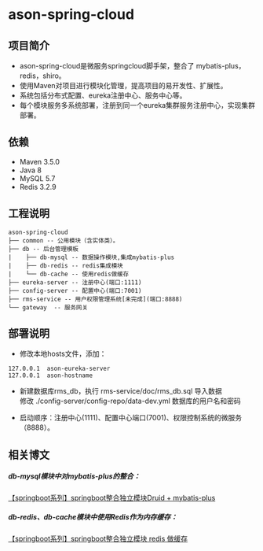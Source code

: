 # ason-spring-cloud

## 项目简介
* ason-spring-cloud是微服务springcloud脚手架，整合了 mybatis-plus，redis，shiro。
* 使用Maven对项目进行模块化管理，提高项目的易开发性、扩展性。
* 系统包括分布式配置、eureka注册中心、服务中心等。
* 每个模块服务多系统部署，注册到同一个eureka集群服务注册中心，实现集群部署。

## 依赖
* Maven 3.5.0
* Java 8
* MySQL 5.7
* Redis 3.2.9

## 工程说明

```
ason-spring-cloud
├── common -- 公用模块（含实体类）。
├── db -- 后台管理模板
|    ├── db-mysql -- 数据操作模块,集成mybatis-plus
|    ├── db-redis -- redis集成模块
|    └── db-cache -- 使用redis做缓存
├── eureka-server -- 注册中心(端口:1111)
├── config-server -- 配置中心(端口:7001)
├── rms-service -- 用户权限管理系统[未完成](端口:8888)
└── gateway  -- 服务网关
```

## 部署说明
 * 修改本地hosts文件，添加：
 
```
127.0.0.1  ason-eureka-server  
127.0.0.1  ason-hostname
```
 * 新建数据库rms_db，执行 rms-service/doc/rms_db.sql 导入数据  
   修改 ./config-server/config-repo/data-dev.yml 数据库的用户名和密码

 * 启动顺序：注册中心(1111)、配置中心端口(7001)、权限控制系统的微服务（8888）。

## 相关博文
##### db-mysql模块中对mybatis-plus的整合：  
[【springboot系列】springboot整合独立模块Druid + mybatis-plus](https://segmentfault.com/a/1190000011368822)

##### db-redis、db-cache模块中使用Redis作为内存缓存：  
[【springboot系列】springboot整合独立模块 redis 做缓存](https://segmentfault.com/a/1190000011371804)
